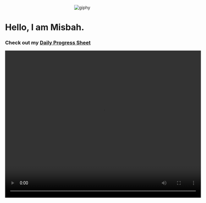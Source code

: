 <div align="center">

![giphy](https://youtu.be/jPhJbKBuNnA)

</div>

# Hello, I am Misbah.

### Check out my [Daily Progress Sheet](https://github.com/wsamio/Progress-Sheet)

<video width="640" height="480" controls>
  <source src="Added\Videos\01.mp4" type="video/mp4">
  Your browser does not support the video tag.
</video>


